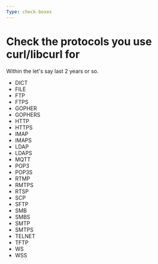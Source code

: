```yaml
---
Type: check-boxes
---
```


# Check the protocols you use curl/libcurl for

Within the let's say last 2 years or so.

- DICT
- FILE
- FTP
- FTPS
- GOPHER
- GOPHERS
- HTTP
- HTTPS
- IMAP
- IMAPS
- LDAP
- LDAPS
- MQTT
- POP3
- POP3S
- RTMP
- RMTPS
- RTSP
- SCP
- SFTP
- SMB
- SMBS
- SMTP
- SMTPS
- TELNET
- TFTP
- WS
- WSS
